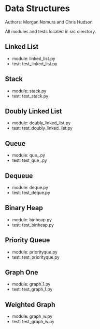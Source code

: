 # Data Structures
Authors: Morgan Nomura and Chris Hudson

All modules and tests located in src directory.

## Linked List
- module: linked_list.py
- test: test_linked_list.py

## Stack
- module: stack.py
- test: test_stack.py

## Doubly Linked List
- module: doubly_linked_list.py
- test: test_doubly_linked_list.py

## Queue
- module: que_.py
- test: test_que_.py

## Dequeue
- module: deque.py
- test: test_deque.py

## Binary Heap
- module: binheap.py
- test: test_binheap.py

## Priority Queue
- module: priorityque.py
- test: test_priorityque.py

## Graph One
- module: graph_1.py
- test: test_graph_1.py

## Weighted Graph
- module: graph_w.py
- test: test_graph_w.py
